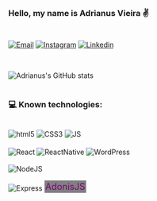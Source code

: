 
### Hello, my name is Adrianus Vieira ✌️
#
[![Email](https://img.shields.io/badge/Gmail-D14836?style=for-the-badge&logo=gmail&logoColor=white)](mailto:adrianuscardoso@gmail.com)
[![Instagram](https://img.shields.io/badge/Instagram-E4405F?style=for-the-badge&logo=instagram&logoColor=white)](https://www.instagram.com/adrianus_vieira/)
[![Linkedin](https://img.shields.io/badge/LinkedIn-0077B5?style=for-the-badge&logo=linkedin&logoColor=white)](https://www.linkedin.com/in/adrianus-vieira)
<div><br/></div>

![Adrianus's GitHub stats](https://github-readme-stats.vercel.app/api?username=AdrianusVieira&show_icons=true&theme=tokyonight)
#
### 💻 Known technologies:

<div style="display: inline_block">
  <br/>
  <img align="center" alt="html5" src="https://img.shields.io/badge/HTML5-E34F26?style=for-the-badge&logo=html5&logoColor=white"/>
  <img align="center" alt="CSS3" src="https://img.shields.io/badge/CSS3-1572B6?style=for-the-badge&logo=css3&logoColor=white"/>
  <img align="center" alt="JS" src="https://img.shields.io/badge/JavaScript-F7DF1E?style=for-the-badge&logo=javascript&logoColor=black"/>
</div>
<div style="display: inline_block">
  <br/>
  <img align="center" alt="React" src="https://img.shields.io/badge/React-20232A?style=for-the-badge&logo=react&logoColor=61DAFB"/>
  <img align="center" alt="ReactNative" src="https://img.shields.io/badge/React_Native-20232A?style=for-the-badge&logo=react&logoColor=61DAFB"/>
  <img align="center" alt="WordPress" src="https://img.shields.io/badge/Wordpress-21759B?style=for-the-badge&logo=wordpress&logoColor=white"/>
</div>
<div style="display: inline_block">
  <br/>
  <img align="center" alt="NodeJS" src="https://img.shields.io/badge/Node.js-43853D?style=for-the-badge&logo=node.js&logoColor=white"/>
</div>
<div style="display: inline_block">
  <br/>
  <img align="center" alt="Express" src="https://img.shields.io/badge/Express.js-404D59?style=for-the-badge"/>
  <a style="color:purple;font-size:18px; background-color:gray;padding:2px">AdonisJS</a>
</div>
